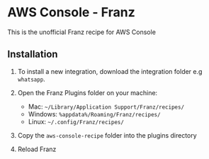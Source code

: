 # AWS Console - Franz

This is the unofficial Franz recipe for AWS Console

## Installation

1. To install a new integration, download the integration folder e.g `whatsapp`.
2. Open the Franz Plugins folder on your machine:

    * Mac: `~/Library/Application Support/Franz/recipes/`
    * Windows: `%appdata%/Roaming/Franz/recipes/`
    * Linux: `~/.config/Franz/recipes/`

3. Copy the `aws-console-recipe` folder into the plugins directory
4. Reload Franz